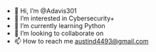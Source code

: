 - 👋 Hi, I’m @Adavis301
- 👀 I’m interested in Cybersecurity+ 
- 🌱 I’m currently learning Python
- 💞️ I’m looking to collaborate on 
- 📫 How to reach me austind4493@gmail.com

<!---
Adavis301/Adavis301 is a ✨ special ✨ repository because its `README.md` (this file) appears on your GitHub profile.
You can click the Preview link to take a look at your changes.
--->

